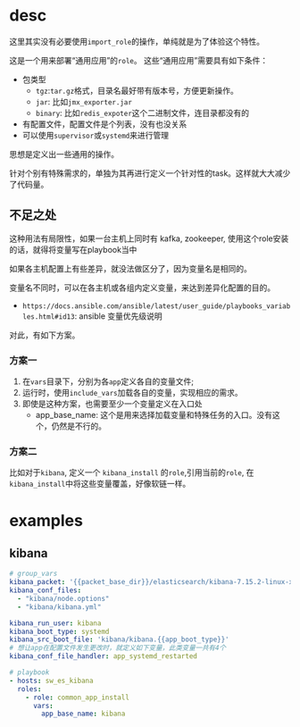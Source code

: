 # desc

这里其实没有必要使用`import_role`的操作，单纯就是为了体验这个特性。

这是一个用来部署“通用应用”的`role`。
这些“通用应用”需要具有如下条件：
* 包类型
    * `tgz`:`tar.gz`格式，目录名最好带有版本号，方便更新操作。
    * `jar`: 比如`jmx_exporter.jar`
    * `binary`: 比如`redis_expoter`这个二进制文件，连目录都没有的
* 有配置文件，配置文件是个列表，没有也没关系
* 可以使用`supervisor`或`systemd`来进行管理


思想是定义出一些通用的操作。

针对个别有特殊需求的，单独为其再进行定义一个针对性的task。这样就大大减少了代码量。

## 不足之处
这种用法有局限性，如果一台主机上同时有 kafka, zookeeper, 使用这个role安装的话，就得将变量写在playbook当中

如果各主机配置上有些差异，就没法做区分了，因为变量名是相同的。

变量名不同时，可以在各主机或各组内定义变量，来达到差异化配置的目的。

* `https://docs.ansible.com/ansible/latest/user_guide/playbooks_variables.html#id13`: ansible 变量优先级说明

对此，有如下方案。

### 方案一
1. 在`vars`目录下，分别为各`app`定义各自的变量文件;
2. 运行时，使用`include_vars`加载各自的变量，实现相应的需求。
3. 即使是这种方案，也需要至少一个变量定义在入口处
    * app_base_name: 这个是用来选择加载变量和特殊任务的入口。没有这个，仍然是不行的。

### 方案二
 
比如对于`kibana`, 定义一个 `kibana_install` 的`role`,引用当前的`role`, 在`kibana_install`中将这些变量覆盖，好像软链一样。


# examples

## kibana

```yaml
# group_vars
kibana_packet: '{{packet_base_dir}}/elasticsearch/kibana-7.15.2-linux-x86_64.tar.gz'
kibana_conf_files:
  - "kibana/node.options"
  - "kibana/kibana.yml"

kibana_run_user: kibana
kibana_boot_type: systemd
kibana_src_boot_file: 'kibana/kibana.{{app_boot_type}}'
# 想让app在配置文件发生更改时，就定义如下变量，此类变量一共有4个
kibana_conf_file_handler: app_systemd_restarted

# playbook
- hosts: sw_es_kibana
  roles:
    - role: common_app_install
      vars:
        app_base_name: kibana 
```
